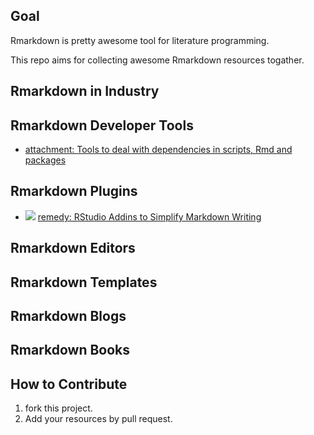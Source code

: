 ## Goal

Rmarkdown is pretty awesome tool for literature programming.

This repo aims for collecting awesome Rmarkdown resources togather.

## Rmarkdown in Industry

## Rmarkdown Developer Tools

+ [attachment: 
Tools to deal with dependencies in scripts, Rmd and packages](https://github.com/ThinkR-open/attachment)

## Rmarkdown Plugins

+ ![](https://camo.githubusercontent.com/73957f886d9c8f29cdec1fdcab32d5d727406acb/687474703a2f2f6372616e6c6f67732e722d706b672e6f72672f6261646765732f72656d656479) [remedy: RStudio Addins to Simplify Markdown Writing ](https://github.com/ThinkR-open/remedy) 

## Rmarkdown Editors

## Rmarkdown Templates

## Rmarkdown Blogs

## Rmarkdown Books

## How to Contribute

1. fork this project.
2. Add your resources by pull request.

